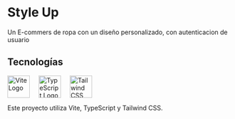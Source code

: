 # Style Up 
Un E-commers de ropa con un diseño personalizado, con autenticacion de usuario

## Tecnologías

<div style="display: flex; gap: 20px; align-items: center;">
  <img src="https://vitejs.dev/logo.svg" alt="Vite Logo" width="50">
  <img src="https://upload.wikimedia.org/wikipedia/commons/thumb/4/4c/Typescript_logo_2020.svg/1200px-Typescript_logo_2020.svg.png" alt="TypeScript Logo" width="50">
  <img src="https://tailwindcss.com/img/tailwind-logo.svg" alt="Tailwind CSS Logo" width="50">
</div>

Este proyecto utiliza Vite, TypeScript y Tailwind CSS.
